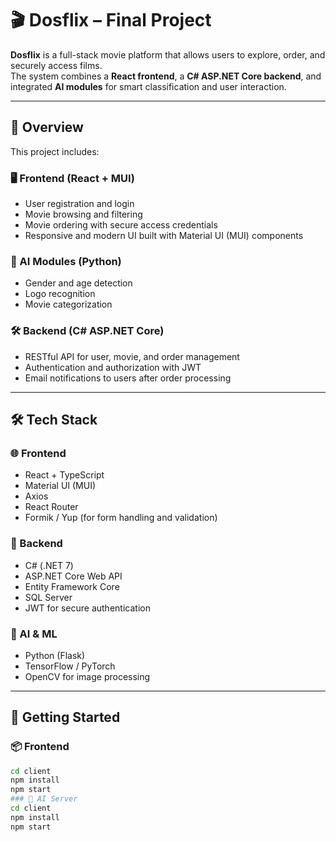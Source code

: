 # 🎬 Dosflix – Final Project

**Dosflix** is a full-stack movie platform that allows users to explore, order, and securely access films.  
The system combines a **React frontend**, a **C# ASP.NET Core backend**, and integrated **AI modules** for smart classification and user interaction.

---

## 📌 Overview

This project includes:

### 🖥️ Frontend (React + MUI)
- User registration and login  
- Movie browsing and filtering  
- Movie ordering with secure access credentials  
- Responsive and modern UI built with Material UI (MUI) components  

### 🧠 AI Modules (Python)
- Gender and age detection  
- Logo recognition  
- Movie categorization  

### 🛠️ Backend (C# ASP.NET Core)
- RESTful API for user, movie, and order management  
- Authentication and authorization with JWT  
- Email notifications to users after order processing  

---

## 🛠 Tech Stack

### 🌐 Frontend
- React + TypeScript  
- Material UI (MUI)  
- Axios  
- React Router  
- Formik / Yup (for form handling and validation)  

### 🧩 Backend
- C# (.NET 7)  
- ASP.NET Core Web API  
- Entity Framework Core  
- SQL Server  
- JWT for secure authentication  

### 🤖 AI & ML
- Python (Flask)  
- TensorFlow / PyTorch  
- OpenCV for image processing  

---

## 🚀 Getting Started

### 📦 Frontend
```bash
cd client
npm install
npm start
### 🧠 AI Server
cd client
npm install
npm start
